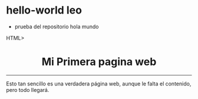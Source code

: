 # hello-world leo
+ prueba del repositorio hola mundo

HTML>
<HEAD>
<TITLE>Mi primera pagina web </TITLE>
</HEAD>
<BODY>
<H1 align="center" >Mi Primera pagina web </H1>
<HR>
<P>Esto tan sencillo es una verdadera página web, aunque le falta el contenido, 
pero todo llegará.</P>
</BODY>
</HTML> 
